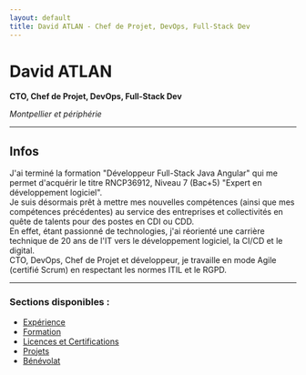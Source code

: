 ```yaml
---
layout: default
title: David ATLAN - Chef de Projet, DevOps, Full-Stack Dev
---
```


# David ATLAN
**CTO, Chef de Projet, DevOps, Full-Stack Dev**

_Montpellier et périphérie_

---

## Infos
J'ai terminé la formation "Développeur Full-Stack Java Angular" qui me permet d'acquérir le titre RNCP36912, Niveau 7 (Bac+5) "Expert en développement logiciel".  
Je suis désormais prêt à mettre mes nouvelles compétences (ainsi que mes compétences précédentes) au service des entreprises et collectivités en quête de talents pour des postes en CDI ou CDD.  
En effet, étant passionné de technologies, j'ai réorienté une carrière technique de 20 ans de l'IT vers le développement logiciel, la CI/CD et le digital.  
CTO, DevOps, Chef de Projet et développeur, je travaille en mode Agile (certifié Scrum) en respectant les normes ITIL et le RGPD.

---

### Sections disponibles :
- [Expérience](experience.md)
- [Formation](education.md)
- [Licences et Certifications](certifications.md)
- [Projets](projects.md)
- [Bénévolat](volunteering.md)
